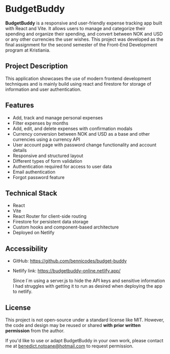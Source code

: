 # BudgetBuddy

**BudgetBuddy** is a responsive and user-friendly expense tracking app built with React and Vite. It allows users to manage and categorize their spending and organize their spending, and convert between NOK and USD or any other currencies the user wishes. This project was developed as the final assignment for the second semester of the Front-End Development program at Kristiania.

## Project Description

This application showcases the use of modern frontend development techniques and is mainly build using react and firestore for storage of information and user authentication.

## Features

- Add, track and manage personal expenses
- Filter expenses by months
- Add, edit, and delete expenses with confirmation modals
- Currency conversion between NOK and USD as a base and other currencies using a currency API
- User account page with password change functionality and account details
- Responsive and structured layout
- Different types of form validation
- Authentication required for access to user data
- Email authentication
- Forgot password feature

## Technical Stack

- React
- Vite
- React Router for client-side routing
- Firestore for persistent data storage
- Custom hooks and component-based architecture
- Deployed on Netlify

## Accessibility

- GitHub:
  https://github.com/bennicodes/budget-buddy

- Netlify link:
  https://budgetbuddy-online.netlify.app/

  Since I´m using a server.js to hide the API keys and sensitive information I had struggles with getting it to run as desired when deploying the app to netlify.

## License

This project is not open-source under a standard license like MIT. However, the code and design may be reused or shared **with prior written permission** from the author.

If you'd like to use or adapt BudgetBuddy in your own work, please contact me at [benedict.notoane@hotmail.com](mailto:benedict.notoane@hotmail.com) to request permission.
